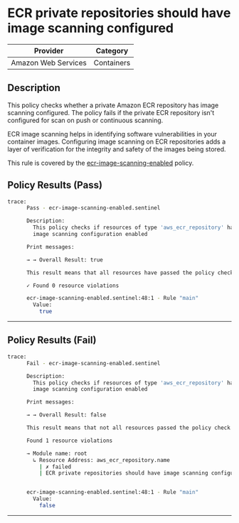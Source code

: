 # ECR private repositories should have image scanning configured

| Provider            | Category     |
|---------------------|--------------|
| Amazon Web Services | Containers   |

## Description

This policy checks whether a private Amazon ECR repository has image scanning configured. The policy fails if the private ECR repository isn't configured for scan on push or continuous scanning.

ECR image scanning helps in identifying software vulnerabilities in your container images. Configuring image scanning on ECR repositories adds a layer of verification for the integrity and safety of the images being stored.

This rule is covered by the [ecr-image-scanning-enabled](https://github.com/hashicorp/policy-library-FSBP-Policy-Set-for-AWS-Terraform/blob/main/policies/ecr/ecr-image-scanning-enabled.sentinel) policy.

## Policy Results (Pass)
```bash
trace:
      Pass - ecr-image-scanning-enabled.sentinel

      Description:
        This policy checks if resources of type 'aws_ecr_repository' have
        image scanning configuration enabled

      Print messages:

      → → Overall Result: true

      This result means that all resources have passed the policy check for the policy ecr-image-scanning-enabled.

      ✓ Found 0 resource violations

      ecr-image-scanning-enabled.sentinel:48:1 - Rule "main"
        Value:
          true
```

---

## Policy Results (Fail)
```bash
trace:
      Fail - ecr-image-scanning-enabled.sentinel

      Description:
        This policy checks if resources of type 'aws_ecr_repository' have
        image scanning configuration enabled

      Print messages:

      → → Overall Result: false

      This result means that not all resources passed the policy check and the protected behavior is not allowed for the policy ecr-image-scanning-enabled.

      Found 1 resource violations

      → Module name: root
        ↳ Resource Address: aws_ecr_repository.name
          | ✗ failed
          | ECR private repositories should have image scanning configured. Refer to https://docs.aws.amazon.com/securityhub/latest/userguide/ecr-controls.html#ecr-1 for more details.


      ecr-image-scanning-enabled.sentinel:48:1 - Rule "main"
        Value:
          false
```

---